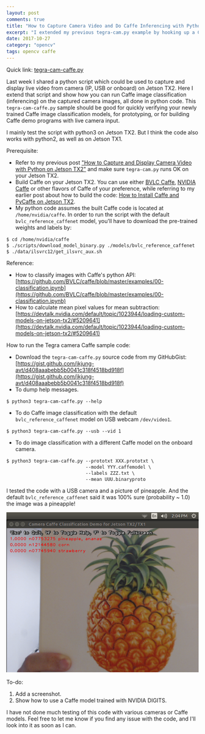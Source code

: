 ```yaml
---
layout: post
comments: true
title: "How to Capture Camera Video and Do Caffe Inferencing with Python on Jetson TX2"
excerpt: "I extended my previous tegra-cam.py example by hooking up a Caffe image classification model into the video pipeline. The resulting code should be good for quickly verifying a newly trained Caffe image classification model, for prototyping, or for building Caffe demo programs with live camera input."
date: 2017-10-27
category: "opencv"
tags: opencv caffe
---
```


Quick link: [tegra-cam-caffe.py]( https://gist.github.com/jkjung-avt/d408aaabebb5b0041c318f4518bd918f)

Last week I shared a python script which could be used to capture and display live video from camera (IP, USB or onboard) on Jetson TX2. Here I extend that script and show how you can run Caffe image classification (inferencing) on the captured camera images, all done in python code. This `tegra-cam-caffe.py` sample should be good for quickly verifying your newly trained Caffe image classification models, for prototyping, or for building Caffe demo programs with live camera input.

I mainly test the script with python3 on Jetson TX2. But I think the code also works with python2, as well as on Jetson TX1.

Prerequisite:

* Refer to my previous post ["How to Capture and Display Camera Video with Python on Jetson TX2"](https://jkjung-avt.github.io/tx2-camera-with-python/) and make sure `tegra-cam.py` runs OK on your Jetson TX2.
* Build Caffe on your Jetson TX2. You can use either [BVLC Caffe](https://github.com/BVLC/caffe), [NVIDIA Caffe](https://github.com/NVIDIA/caffe) or other flavors of Caffe of your preference, while referring to my earlier post about how to build the code: [How to Install Caffe and PyCaffe on Jetson TX2](https://jkjung-avt.github.io/caffe-on-tx2/).
* My python code assumes the built Caffe code is located at `/home/nvidia/caffe`. In order to run the script with the default `bvlc_reference_caffenet` model, you'll have to download the pre-trained weights and labels by:

```shell
$ cd /home/nvidia/caffe
$ ./scripts/download_model_binary.py ./models/bvlc_reference_caffenet
$ ./data/ilsvrc12/get_ilsvrc_aux.sh
```

Reference:

* How to classify images with Caffe's python API: [https://github.com/BVLC/caffe/blob/master/examples/00-classification.ipynb](https://github.com/BVLC/caffe/blob/master/examples/00-classification.ipynb)
* How to calculate mean pixel values for mean subtraction: [https://devtalk.nvidia.com/default/topic/1023944/loading-custom-models-on-jetson-tx2/#5209641](https://devtalk.nvidia.com/default/topic/1023944/loading-custom-models-on-jetson-tx2/#5209641)

How to run the Tegra camera Caffe sample code:

* Download the `tegra-cam-caffe.py` source code from my GitHubGist: [https://gist.github.com/jkjung-avt/d408aaabebb5b0041c318f4518bd918f](https://gist.github.com/jkjung-avt/d408aaabebb5b0041c318f4518bd918f)
* To dump help messages.

```shell
$ python3 tegra-cam-caffe.py --help
```

* To do Caffe image classification with the default `bvlc_reference_caffenet` model on USB webcam `/dev/video1`.

```shell
$ python3 tegra-cam-caffe.py --usb --vid 1
```

* To do image classification with a different Caffe model on the onboard camera.

```shell
$ python3 tegra-cam-caffe.py --prototxt XXX.prototxt \
                             --model YYY.caffemodel \
                             --labels ZZZ.txt \
                             --mean UUU.binaryproto
```

I tested the code with a USB camera and a picture of pineapple. And the default `bvlc_reference_caffenet` said it was 100% sure (probability ~ 1.0) the image was a pineapple!

![A pineapple picture shown to tegra-cam-caffe.py](/assets/2017-10-27-tx2-camera-caffe/pineapple.png)

To-do:

1. Add a screenshot.
2. Show how to use a Caffe model trained with NVIDIA DIGITS.

I have not done much testing of this code with various cameras or Caffe models. Feel free to let me know if you find any issue with the code, and I'll look into it as soon as I can.

